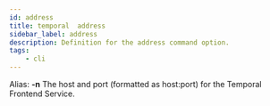 ```yaml
---
id: address
title: temporal  address
sidebar_label: address
description: Definition for the address command option.
tags:
	- cli
---
```


Alias: **-n**
The host and port (formatted as host:port) for the Temporal Frontend Service.
